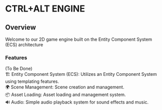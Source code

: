 # CTRL+ALT ENGINE
## Overview
Welcome to our 2D game engine built on the Entity Component System (ECS) architecture
### Features
(To Be Done)\
🏗️ Entity Component System (ECS): Utilizes an Entity Component System using templating features.\
🌍 Scene Management: Scene creation and management.\
📦 Asset Loading: Asset loading and management system.\
🔊 Audio: Simple audio playback system for sound effects and music.
